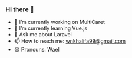 ### Hi there 👋
- 🔭 I’m currently working on MultiCaret
- 🌱 I’m currently learning Vue.js
- 💬 Ask me about Laravel
- 📫 How to reach me: wnkhalifa99@gmail.com
- 😄 Pronouns: Wael


